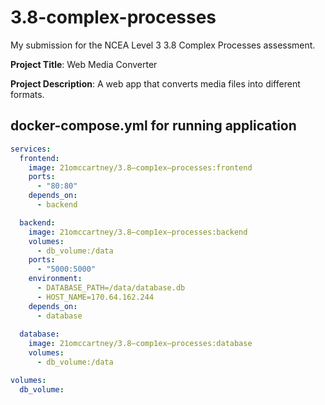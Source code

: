 # 3.8-complex-processes

My submission for the NCEA Level 3 3.8 Complex Processes assessment.

**Project Title**: Web Media Converter

**Project Description**: A web app that converts media files into different formats.

## docker-compose.yml for running application
```yml
services:
  frontend:
    image: 21omccartney/3.8—comp1ex—processes:frontend
    ports:
      - "80:80"
    depends_on:
      - backend

  backend:
    image: 21omccartney/3.8—comp1ex—processes:backend
    volumes:
      - db_volume:/data
    ports:
      - "5000:5000"
    environment:
      - DATABASE_PATH=/data/database.db
      - HOST_NAME=170.64.162.244
    depends_on:
      - database
  
  database:
    image: 21omccartney/3.8—comp1ex—processes:database
    volumes:
      - db_volume:/data

volumes:
  db_volume:
```
